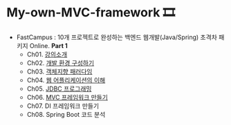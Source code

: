 # My-own-MVC-framework 🎞

-   FastCampus : 10개 프로젝트로 완성하는 백엔드 웹개발(Java/Spring) 초격차 패키지 Online. <strong>Part 1</strong>
    -   Ch01. [강의소개](/Ch01/README.md)
    -   Ch02. [개발 환경 구성하기](/Ch02/README.md)
    -   Ch03. [객체지향 패러다임](/Ch03/README.md)
    -   Ch04. [웹 어플리케이션의 이해](/Ch04/README.md)
    -   Ch05. [JDBC 프로그래밍](/Ch05/README.md)
    -   Ch06. [MVC 프레임워크 만들기](/Ch06/README.md)
    -   Ch07. DI 프레임워크 만들기
    -   Ch08. Spring Boot 코드 분석
